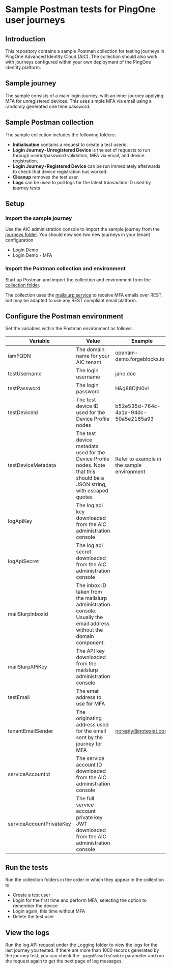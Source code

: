 # Sample Postman tests for PingOne user journeys

## Introduction

This repository contains a sample Postman collection for testing journeys in PingOne Advanced Identity Cloud (AIC). The collection should also work with journeys configured within your own deployment of the PingOne identity platform.

## Sample journey

The sample consists of a main login journey, with an inner journey applying MFA for unregistered devices. This uses simple MFA via email using a randomly generated one time password.

## Sample Postman collection

The sample collection includes the following folders:

- <b>Initialisation</b> contains a request to create a test userid.
- <b>Login Journey - Unregistered Device</b> is the set of requests to run through userid/password validation, MFA via email, and device registration.
- <b>Login Journey - Registered Device</b> can be run immediately afterwards to check that device registration has worked.
- <b>Cleanup</b> removes the test user.
- <b>Logs</b> can be used to pull logs for the latest transaction ID used by journey tests

## Setup

### Import the sample journey

Use the AIC administration console to import the sample journey from the [journeys folder](/journeys). You should now see two new journeys in your tenant configuration

- Login Demo
- Login Demo - MFA

### Import the Postman collection and environment

Start up Postman and import the collection and environment from the [collection folder](/collection).

The collection uses the [mailslurp service](mailslurp.com) to receive MFA emails over REST, but may be adapted to use any REST compliant email platform.

## Configure the Postman environment

Set the variables within the Postman environment as follows:

| Variable                 | Value                                                                                                                   | Example                                    |
| ------------------------ | ----------------------------------------------------------------------------------------------------------------------- | ------------------------------------------ |
| iamFQDN                  | The domain name for your AIC tenant                                                                                     | openam-demo.forgeblocks.io                 |
| testUsername             | The login username                                                                                                      | jane.doe                                   |
| testPassword             | The login password                                                                                                      | H&g88Djhi0vI                               |
| testDeviceId             | The test device ID used for the Device Profile nodes                                                                    | b52e535d-764c-4a1a-94dc-50a5e2165a93       |
| testDeviceMetadata       | The test device metadata used for the Device Profile nodes. Note that this should be a JSON string, with escaped quotes | Refer to example in the sample environment |
| logApiKey                | The log api key downloaded from the AIC administration console                                                          |                                            |
| logApiSecret             | The log api secret downloaded from the AIC administration console                                                       |                                            |
| mailSlurpInboxId         | The inbox ID taken from the mailslurp administration console. Usually the email address without the domain component.   |                                            |
| mailSlurpAPiKey          | The API key downloaded from the mailslurp administration console                                                        |                                            |
| testEmail                | The email address to use for MFA                                                                                        |                                            |
| tenantEmailSender        | The originating address used for the email sent by the journey for MFA                                                  | noreply@notexist.com                       |
| serviceAccountId         | The service account ID downloaded from the AIC administration console                                                   |                                            |
| serviceAccountPrivateKey | The full service account private key JWT downloaded from the AIC administration console                                 |                                            |

## Run the tests

Run the collection folders in the order in which they appear in the collection to

- Create a test user
- Login for the first time and perform MFA, selecting the option to remember the device
- Login again, this time without MFA
- Delete the test user

## View the logs

Run the log API request under the Logging folder to view the logs for the last journey you tested. If there are more than 1000 records generated by the journey test, you can check the `_pagedResultsCookie` parameter and run the request again to get the next page of log messages.
